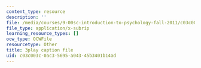 ```yaml
---
content_type: resource
description: ''
file: /media/courses/9-00sc-introduction-to-psychology-fall-2011/c03c003c0ac35695a04345b3401b14ad_bihrpOS0qtY.vtt
file_type: application/x-subrip
learning_resource_types: []
ocw_type: OCWFile
resourcetype: Other
title: 3play caption file
uid: c03c003c-0ac3-5695-a043-45b3401b14ad
---
```

